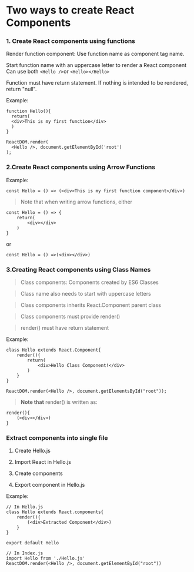 # Two ways to create React Components

### 1. Create React components using functions
Render function component: Use function name as component tag name.  

Start function name with an uppercase letter to render a React component  
Can use both `<Hello />`or `<Hello></Hello>`  

Function must have return statement. If nothing is intended to be rendered, return "null".  

Example:
```
function Hello(){
  return(
  <div>This is my first function</div>
  )
}
```
```
ReactDOM.render(
  <Hello />, document.getElementById('root')
);
```

### 2.Create React components using Arrow Functions
Example:
```
const Hello = () => (<div>This is my first function component</div>)
```
>Note that when writing arrow functions, either
```
const Hello = () => {
    return(
        <div></div>
    )
}
```
or
```
const Hello = () =>(<div></div>)
```

### 3.Creating React components using Class Names
>Class components: Components created by ES6 Classes  

>Class name also needs to start with uppercase letters  

>Class components inherits React.Component parent class  

>Class components must provide render()  

>render() must have return statement  

Example:
```
class Hello extends React.Component{
    render(){
        return(
            <div>Hello Class Component!</div>
        )
    }
}

ReactDOM.render(<Hello />, document.getElementsById("root"));
```

>**Note that** render() is written as:
```
render(){
    (<div></div>)
}
```
### Extract components into single file
1. Create Hello.js  

2. Import React in Hello.js  

3. Create components  

4. Export component in Hello.js  

Example: 
```
// In Hello.js
class Hello extends React.components{
    render(){
        (<div>Extracted Component</div>)
    }
}

export default Hello
```
```
// In Index.js
import Hello from './Hello.js'
ReactDOM.render(<Hello />, document.getElementById("root"))
```
